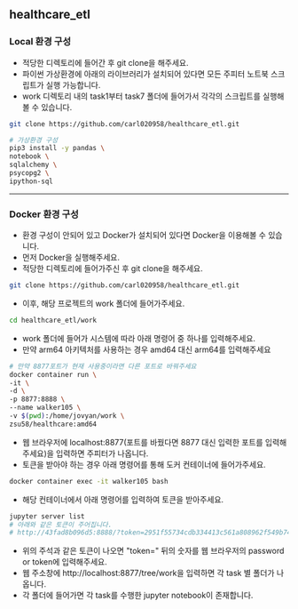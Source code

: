 ## healthcare_etl
### Local 환경 구성
* 적당한 디렉토리에 들어간 후 git clone을 해주세요.
* 파이썬 가상환경에 아래의 라이브러리가 설치되어 있다면 모든 주피터 노트북 스크립트가 실행 가능합니다.
* work 디렉토리 내의 task1부터 task7 폴더에 들어가서 각각의 스크립트를 실행해 볼 수 있습니다.
```bash
git clone https://github.com/carl020958/healthcare_etl.git

# 가상환경 구성
pip3 install -y pandas \
notebook \
sqlalchemy \
psycopg2 \
ipython-sql
```

---

### Docker 환경 구성
* 환경 구성이 안되어 있고 Docker가 설치되어 있다면 Docker을 이용해볼 수 있습니다.
* 먼저 Docker을 실행해주세요.
* 적당한 디렉토리에 들어가주신 후 git clone을 해주세요.
```bash
git clone https://github.com/carl020958/healthcare_etl.git
```

* 이후, 해당 프로젝트의 work 폴더에 들어가주세요.
```bash
cd healthcare_etl/work
```

* work 폴더에 들어가 시스템에 따라 아래 명령어 중 하나를 입력해주세요.
* 만약 arm64 아키텍처를 사용하는 경우 amd64 대신 arm64를 입력해주세요
```bash
# 만약 8877포트가 현재 사용중이라면 다른 포트로 바꿔주세요
docker container run \
-it \
-d \
-p 8877:8888 \
--name walker105 \
-v $(pwd):/home/jovyan/work \
zsu58/healthcare:amd64
```

* 웹 브라우저에 localhost:8877(포트를 바꿨다면 8877 대신 입력한 포트를 입력해주세요)을 입력하면 주피터가 나옵니다.
* 토큰을 받아야 하는 경우 아래 명령어를 통해 도커 컨테이너에 들어가주세요.
```bash
docker container exec -it walker105 bash
```

* 해당 컨테이너에서 아래 명령어를 입력하여 토큰을 받아주세요.
```bash
jupyter server list
# 아래와 같은 토큰이 주어집니다.
# http://43fad8b096d5:8888/?token=2951f55734cdb334413c561a808962f549b7457f56cc8adf :: /home/jovyan
```
* 위의 주석과 같은 토큰이 나오면 "token=" 뒤의 숫자를 웹 브라우저의 password or token에 입력해주세요.
* 웹 주소창에 http://localhost:8877/tree/work을 입력하면 각 task 별 폴더가 나옵니다.
* 각 폴더에 들어가면 각 task를 수행한 jupyter notebook이 존재합니다.
